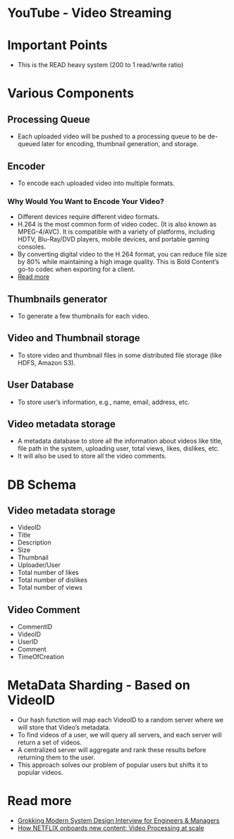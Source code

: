 
# YouTube - Video Streaming

# Important Points
- This is the READ heavy system (200 to 1 read/write ratio)

# Various Components

## Processing Queue
- Each uploaded video will be pushed to a processing queue to be de-queued later for encoding, thumbnail generation, and storage.

## Encoder
- To encode each uploaded video into multiple formats.

### Why Would You Want to Encode Your Video?
- Different devices require different video formats.
- H.264 is the most common form of video codec. (It is also known as MPEG-4/AVC). It is compatible with a variety of platforms, including HDTV, Blu-Ray/DVD players, mobile devices, and portable gaming consoles.
- By converting digital video to the H.264 format, you can reduce file size by 80% while maintaining a high image quality. This is Bold Content’s go-to codec when exporting for a client.
- [Read more](https://boldcontentvideo.com/2018/02/13/the-importance-of-video-encoding/)

## Thumbnails generator
- To generate a few thumbnails for each video.

## Video and Thumbnail storage
- To store video and thumbnail files in some distributed file storage (like HDFS, Amazon S3).

## User Database
- To store user’s information, e.g., name, email, address, etc.

## Video metadata storage
- A metadata database to store all the information about videos like title, file path in the system, uploading user, total views, likes, dislikes, etc. 
- It will also be used to store all the video comments.

# DB Schema

## Video metadata storage
- VideoID
- Title
- Description
- Size
- Thumbnail
- Uploader/User
- Total number of likes
- Total number of dislikes
- Total number of views

## Video Comment
- CommentID
- VideoID
- UserID
- Comment
- TimeOfCreation

# MetaData Sharding - Based on VideoID
- Our hash function will map each VideoID to a random server where we will store that Video’s metadata. 
- To find videos of a user, we will query all servers, and each server will return a set of videos. 
- A centralized server will aggregate and rank these results before returning them to the user.
- This approach solves our problem of popular users but shifts it to popular videos.

# Read more
- [Grokking Modern System Design Interview for Engineers & Managers](https://www.educative.io/courses/grokking-the-system-design-interview/xV26VjZ7yMl)
- [How NETFLIX onboards new content: Video Processing at scale](https://www.youtube.com/watch?v=x9Hrn0oNmJM)